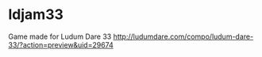 # ldjam33

Game made for Ludum Dare 33
http://ludumdare.com/compo/ludum-dare-33/?action=preview&uid=29674
